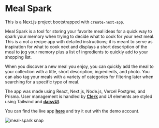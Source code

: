 # Meal Spark

This is a [Next.js](https://nextjs.org/) project bootstrapped with [`create-next-app`](https://github.com/vercel/next.js/tree/canary/packages/create-next-app).

Meal Spark is a tool for storing your favorite meal ideas for a quick way to spark your memory when trying to decide what to cook for your next meal. This is a not a recipe app with detailed instructions; it is meant to serve as inspiration for what to cook next and displays a short description of the meal to jog your memory plus a list of ingredients to quickly add to your shopping list.

When you discover a new meal you enjoy, you can quickly add the meal to your collection with a title, short description, ingredients, and photo. You can also tag your meals with a variety of categories for filtering later when searching for a specific type of meal.

The app was made using React, Next.js, Node.js, Vercel Postgres, and Prisma. User management is handled by [**Clerk**](https://clerk.com/) and UI elements are styled using Tailwind and [**daisyUI**](https://daisyui.com/).

You can find the live app [**here**](https://meal-spark.vercel.app/) and try it out with the demo account.

![meal-spark snap](https://github.com/burtonmars/meal-spark/assets/34987913/791210f9-a2ad-4d62-9ec0-e4c493136367)
